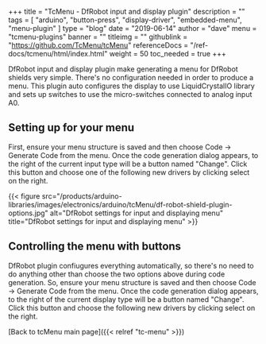 +++
title = "TcMenu - DfRobot input and display plugin"
description = ""
tags = [ "arduino", "button-press", "display-driver", "embedded-menu", "menu-plugin" ]
type = "blog"
date = "2019-06-14"
author =  "dave"
menu = "tcmenu-plugins"
banner = ""
titleimg = ""
githublink = "https://github.com/TcMenu/tcMenu"
referenceDocs = "/ref-docs/tcmenu/html/index.html"
weight = 50
toc_needed = true
+++

DfRobot input and display plugin make generating a menu for DfRobot shields very simple. There's no configuration needed in order to produce a menu. This plugin auto configures the display to use LiquidCrystalIO library and sets up switches to use the micro-switches connected to analog input A0. 

## Setting up for your menu

First, ensure your menu structure is saved and then choose Code -> Generate Code from the menu. Once the code generation dialog appears, to the right of the current input type will be a button named "Change". Click this button and choose one of the following new drivers by clicking select on the right.

{{< figure src="/products/arduino-libraries/images/electronics/arduino/tcMenu/df-robot-shield-plugin-options.jpg" alt="DfRobot settings for input and displaying menu" title="DfRobot settings for input and displaying menu" >}}

## Controlling the menu with buttons

DfRobot plugin confiugures everything automatically, so there's no need to do anything other than choose the two options above during code generation. So, ensure your menu structure is saved and then choose Code -> Generate Code from the menu. Once the code generation dialog appears, to the right of the current display type will be a button named "Change". Click this button and choose the following new drivers by clicking select on the right.

[Back to tcMenu main page]({{< relref "tc-menu" >}}) 